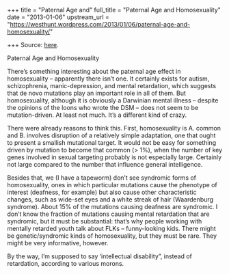 +++
title = "Paternal Age and"
full_title = "Paternal Age and Homosexuality"
date = "2013-01-06"
upstream_url = "https://westhunt.wordpress.com/2013/01/06/paternal-age-and-homosexuality/"

+++
Source: [here](https://westhunt.wordpress.com/2013/01/06/paternal-age-and-homosexuality/).

Paternal Age and Homosexuality

There’s something interesting about the paternal age effect in
homosexuality – apparently there isn’t one. It certainly exists for
autism, schizophrenia, manic-depression, and mental retardation, which
suggests that de novo mutations play an important role in all of them.
But homosexuality, although it is obviously a Darwinian mental illness –
despite the opinions of the loons who wrote the DSM – does not seem to
be mutation-driven. At least not much. It’s a different kind of crazy.

There were already reasons to think this. First, homosexuality is A.
common and B. involves disruption of a relatively simple adaptation, one
that ought to present a smallish mutational target. It would not be easy
for something driven by mutation to become that common (> 1%), when the
number of key genes involved in sexual targeting probably is not
especially large. Certainly not large compared to the number that
influence general intelligence.

Besides that, we (I have a tapeworm) don’t see syndromic forms of
homosexuality, ones in which particular mutations cause the phenotype of
interest (deafness, for example) but also cause other characteristic
changes, such as wide-set eyes and a white streak of hair (Waardenburg
syndrome). About 15% of the mutations causing deafness are syndromic. I
don’t know the fraction of mutations causing mental retardation that are
syndromic, but it must be substantial: that’s why people working with
mentally retarded youth talk about FLKs – funny-looking kids. There
might be genetic/syndromic kinds of homosexuality, but they must be
rare. They might be very informative, however.

By the way, I’m supposed to say ‘intellectual disability”, instead of
retardation, according to various morons.

